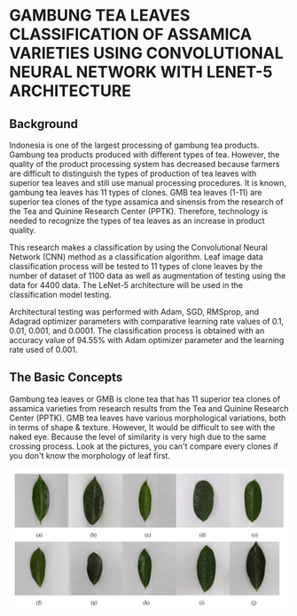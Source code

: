 <!DOCTYPE html>
<html>
  <h1>
    <strong>GAMBUNG TEA LEAVES CLASSIFICATION OF ASSAMICA VARIETIES USING CONVOLUTIONAL NEURAL NETWORK WITH LENET-5 ARCHITECTURE</strong>
  </h1>
  <body>
   <h2>Background</h2>
    <p>Indonesia is one of the largest processing of gambung tea products. Gambung
tea products produced with different types of tea. However, the quality of the product
processing system has decreased because farmers are difficult to distinguish the
types of production of tea leaves with superior tea leaves and still use manual processing
procedures. It is known, gambung tea leaves has 11 types of clones. GMB
tea leaves (1-11) are superior tea clones of the type assamica and sinensis from the
research of the Tea and Quinine Research Center (PPTK). Therefore, technology is
needed to recognize the types of tea leaves as an increase in product quality.</p>
    <p>This research makes a classification by using the Convolutional Neural Network
(CNN) method as a classification algorithm. Leaf image data classification process
will be tested to 11 types of clone leaves by the number of dataset of 1100 data as
well as augmentation of testing using the data for 4400 data. The LeNet-5 architecture
will be used in the classification model testing.</p>
    <p>Architectural testing was performed with Adam, SGD, RMSprop, and Adagrad
optimizer parameters with comparative learning rate values of 0.1, 0.01, 0.001, and
0.0001. The classification process is obtained with an accuracy value of 94.55%
with Adam optimizer parameter and the learning rate used of 0.001.</p>
    
<h2>The Basic Concepts</h2>
<p>Gambung tea leaves or GMB is  clone tea that has 11 superior tea clones of assamica varieties from research results from the Tea and Quinine Research Center (PPTK). 
GMB tea leaves have various morphological variations, both in terms of shape & texture. However, It would be difficult to see with the naked eye.  
Because the level of similarity is very high due to the same crossing process. Look at the pictures, you can't compare every clones if you don't know the morphology of leaf first.
</p>
<img src="Image/bentuk%20daun%20klon.jpg" alt="Bentuk Daun Klon">


  </body>
</html>
